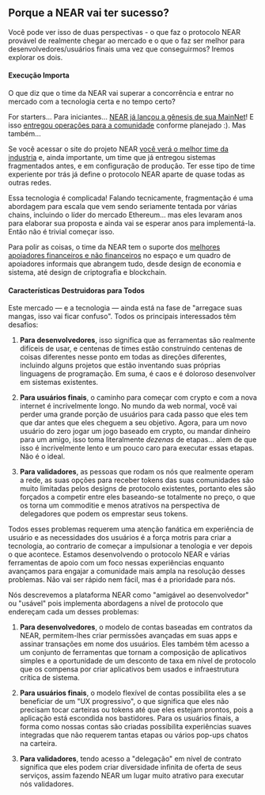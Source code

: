 ## Porque a NEAR vai ter sucesso?

Você pode ver isso de duas perspectivas - o que faz o protocolo NEAR provável de realmente chegar ao mercado e o que o faz ser melhor para desenvolvedores/usuários finais uma vez que conseguirmos? Iremos explorar os dois.

#### Execução Importa

O que diz que o time da NEAR vai superar a concorrência e entrar no mercado com a tecnologia certa e no tempo certo?

For starters… Para iniciantes… [NEAR já lançou a gênesis de sua MainNet](https://near.org/blog/near-mainnet-genesis/)!  E isso [entregou operações para a comunidade](https://near.org/blog/near-mainnet-is-now-community-operated/) conforme planejado :). Mas também…

Se você acessar o site do projeto NEAR [ você verá o melhor time da industria](https://www.near.org/team) e, ainda importante, um time que já entregou sistemas fragmentados antes, e em configuração de produção. Ter esse tipo de time experiente por trás já define o protocolo NEAR aparte de quase todas as outras redes.

Essa tecnologia é complicada! Falando tecnicamente, fragmentação é uma abordagem para escala que vem sendo seriamente tentada por várias chains, incluindo o líder do mercado Ethereum... mas eles levaram anos para elaborar sua proposta e ainda vai se esperar anos para implementá-la. Então não é trivial começar isso.

Para polir as coisas, o time da NEAR tem o suporte dos [ melhores apoiadores financeiros e não financeiros](https://www.near.org/backers) no espaço e um quadro de apoiadores informais que abrangem tudo, desde design de economia e sistema, até design de criptografia e blockchain.

#### Características Destruidoras para Todos

Este mercado — e a tecnologia — ainda está na fase de "arregace suas mangas, isso vai ficar confuso". Todos os principais interessados têm desafios:

1. **Para desenvolvedores**, isso significa que as ferramentas são realmente difíceis de usar, e centenas de times estão construindo centenas de coisas diferentes nesse ponto em todas as direções diferentes, incluindo alguns projetos que estão inventando suas próprias linguagens de programação. Em suma, é caos e é doloroso desenvolver em sistemas existentes.

2. **Para usuários finais**, o caminho para começar com crypto e com a nova internet é incrivelmente longo. No mundo da web normal, você vai perder uma grande porção de usuários para cada passo que eles tem que dar antes que eles cheguem a seu objetivo. Agora, para um novo usuário do zero jogar um jogo baseado em crypto, ou mandar dinheiro para um amigo, isso toma literalmente *dezenas* de etapas… alem de que isso é incrivelmente lento e um pouco caro para executar essas etapas. Não é o ideal.

3. **Para validadores**, as pessoas que rodam os nós que realmente operam a rede, as suas opções para receber tokens das suas comunidades são muito limitadas pelos designs de protocolo existentes, portanto eles são forçados a competir entre eles baseando-se totalmente no preço, o que os torna um commoditie e menos atrativos na perspectiva de delegadores que podem os emprestar seus tokens.

Todos esses problemas requerem uma atenção fanática em experiência de usuário e as necessidades dos usuários é a força motris para criar a tecnologia, ao contrario de começar a impulsionar a tenologia e ver depois o que acontece. Estamos desenvolvendo o protocolo NEAR e várias ferramentas de apoio com um foco nessas experiências enquanto avançamos para engajar a comunidade mais ampla na resolução desses problemas. Não vai ser rápido nem fácil, mas é a prioridade para nós.

Nós descrevemos a plataforma NEAR como "amigável ao desenvolvedor" ou "usável" pois implementa abordagens a nível de protocolo que endereçam cada um desses problemas:

1. **Para desenvolvedores**, o modelo de contas baseadas em contratos da NEAR, permitem-lhes criar permissões avançadas em suas apps e assinar transações em nome dos usuários.  Eles também têm acesso a um conjunto de ferramentas que tornam a composição de aplicativos simples e a oportunidade de um desconto de taxa em nível de protocolo que os compensa por criar aplicativos bem usados e infraestrutura crítica de sistema.

2. **Para usuários finais**, o modelo flexível de contas possibilita eles a se beneficiar de um "UX progressivo", o que significa que eles não precisam tocar carteiras ou tokens até que eles estejam prontos, pois a aplicação está escondida nos bastidores.  Para os usuários finais, a forma como nossas contas são criadas possibilita experiências suaves integradas que não requerem tantas etapas ou vários pop-ups chatos na carteira.

3. **Para validadores**, tendo acesso a "delegação" em nível de contrato significa que eles podem criar diversidade infinita de oferta de seus serviços, assim fazendo NEAR um lugar muito atrativo para executar nós validadores.

